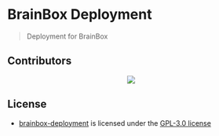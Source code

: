 # BrainBox Deployment

> Deployment for BrainBox

## Contributors

<div align="center">
  <a href="https://github.com/lzaycoe/brainbox-deployment/graphs/contributors">
    <img src="https://contrib.rocks/image?repo=lzaycoe/brainbox-deployment" />
  </a>
</div>

## License

- [brainbox-deployment](https://github.com/lzaycoe/brainbox-deployment) is licensed under the [GPL-3.0 license](LICENSE)
